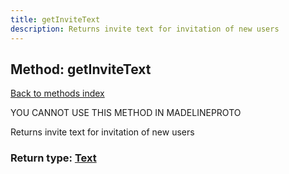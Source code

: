 ```yaml
---
title: getInviteText
description: Returns invite text for invitation of new users
---
```

## Method: getInviteText  
[Back to methods index](index.md)


YOU CANNOT USE THIS METHOD IN MADELINEPROTO


Returns invite text for invitation of new users



### Return type: [Text](../types/Text.md)


